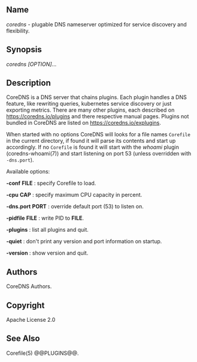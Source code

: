 ## Name

*coredns* - plugable DNS nameserver optimized for service discovery and flexibility.

## Synopsis

*coredns* *[OPTION]*...

## Description

CoreDNS is a DNS server that chains plugins. Each plugin handles a DNS feature, like rewriting
queries, kubernetes service discovery or just exporting metrics. There are many other plugins,
each described on <https://coredns.io/plugins> and there respective manual pages. Plugins not
bundled in CoreDNS are listed on <https://coredns.io/explugins>.

When started with no options CoreDNS will looks for a file names `Corefile` in the current
directory, if found it will parse its contents and start up accordingly. If no `Corefile` is found
it will start with the *whoami* plugin (coredns-whoami(7)) and start listening on port 53 (unless
overridden with `-dns.port`).

Available options:

**-conf** **FILE**
: specify Corefile to load.

**-cpu** **CAP**
: specify maximum CPU capacity in percent.

**-dns.port** **PORT**
: override default port (53) to listen on.

**-pidfile** **FILE**
: write PID to **FILE**.

**-plugins**
: list all plugins and quit.

**-quiet**
: don't print any version and port information on startup.

**-version**
: show version and quit.

## Authors

CoreDNS Authors.

## Copyright

Apache License 2.0

## See Also

Corefile(5) @@PLUGINS@@.
